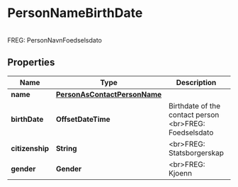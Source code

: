 

# PersonNameBirthDate

<br>FREG: PersonNavnFoedselsdato

## Properties

| Name | Type | Description | Notes |
|------------ | ------------- | ------------- | -------------|
|**name** | [**PersonAsContactPersonName**](PersonAsContactPersonName.md) |  |  [optional] |
|**birthDate** | **OffsetDateTime** | Birthdate of the contact person  &lt;br&gt;FREG: Foedselsdato |  [optional] |
|**citizenship** | **String** | &lt;br&gt;FREG: Statsborgerskap |  [optional] |
|**gender** | **Gender** | &lt;br&gt;FREG: Kjoenn |  [optional] |



